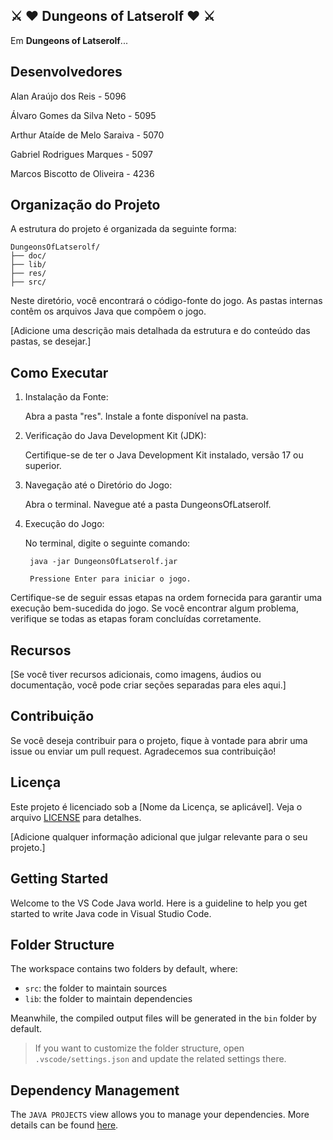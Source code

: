 ## ⚔️ ♥️ Dungeons of Latserolf ♥️ ⚔️

Em **Dungeons of Latserolf**...

## Desenvolvedores

Alan Araújo dos Reis - 5096

Álvaro Gomes da Silva Neto - 5095

Arthur Ataíde de Melo Saraiva - 5070

Gabriel Rodrigues Marques - 5097

Marcos Biscotto de Oliveira - 4236


## Organização do Projeto

A estrutura do projeto é organizada da seguinte forma:

```
DungeonsOfLatserolf/
├── doc/
├── lib/
├── res/
├── src/
```

Neste diretório, você encontrará o código-fonte do jogo. As pastas internas contêm os arquivos Java que compõem o jogo.

[Adicione uma descrição mais detalhada da estrutura e do conteúdo das pastas, se desejar.]

## Como Executar
1. Instalação da Fonte:

    Abra a pasta "res".
    Instale a fonte disponível na pasta.

2. Verificação do Java Development Kit (JDK):

    Certifique-se de ter o Java Development Kit instalado, versão 17 ou superior.

3. Navegação até o Diretório do Jogo:

    Abra o terminal.
    Navegue até a pasta DungeonsOfLatserolf.

3. Execução do Jogo:

    No terminal, digite o seguinte comando:

        java -jar DungeonsOfLatserolf.jar

        Pressione Enter para iniciar o jogo.

Certifique-se de seguir essas etapas na ordem fornecida para garantir uma execução bem-sucedida do jogo. Se você encontrar algum problema, verifique se todas as etapas foram concluídas corretamente.

## Recursos

[Se você tiver recursos adicionais, como imagens, áudios ou documentação, você pode criar seções separadas para eles aqui.]

## Contribuição

Se você deseja contribuir para o projeto, fique à vontade para abrir uma issue ou enviar um pull request. Agradecemos sua contribuição!

## Licença

Este projeto é licenciado sob a [Nome da Licença, se aplicável]. Veja o arquivo [LICENSE](LICENSE) para detalhes.

[Adicione qualquer informação adicional que julgar relevante para o seu projeto.]

## Getting Started

Welcome to the VS Code Java world. Here is a guideline to help you get started to write Java code in Visual Studio Code.

## Folder Structure

The workspace contains two folders by default, where:

- `src`: the folder to maintain sources
- `lib`: the folder to maintain dependencies

Meanwhile, the compiled output files will be generated in the `bin` folder by default.

> If you want to customize the folder structure, open `.vscode/settings.json` and update the related settings there.

## Dependency Management

The `JAVA PROJECTS` view allows you to manage your dependencies. More details can be found [here](https://github.com/microsoft/vscode-java-dependency#manage-dependencies).